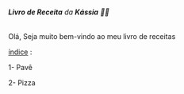 ###### **Livro de Receita** da **Kássia** 🍔🥨

Olá,  Seja muito bem-vindo ao meu livro de receitas

<u>índice</u> : 

1- Pavê

2- Pizza



